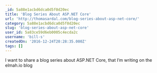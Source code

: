 ```yaml
---
_id: 5a88e1acbd6dca0d5f0d20ec
title: 'Blog Series About ASP.NET Core'
url: 'http://thomasardal.com/blog-series-about-asp-net-core/'
category: 5a88e1acbd6dca0d5f0d20ec
slug: 'blog-series-about-asp-net-core'
user_id: 5a83ce59d6eb0005c4ecda2c
username: 'bill-s'
createdOn: '2016-12-24T20:28:35.000Z'
tags: []
---
```


I want to share a blog series about ASP.NET Core, that I’m writing on the elmah.io blog
